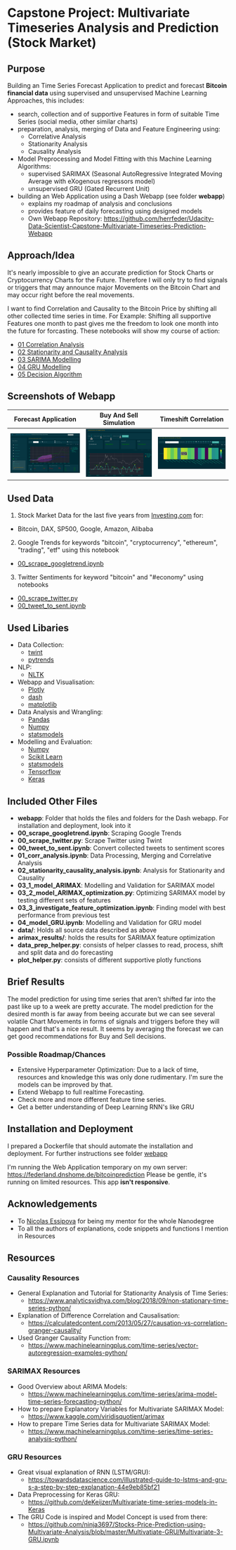 # Capstone Project: Multivariate Timeseries Analysis and Prediction (Stock Market)
## Purpose

Building an Time Series Forecast Application to predict and forecast __Bitcoin financial data__
using supervised and unsupervised Machine Learning Approaches, this includes:
  * search, collection and of supportive Features in form of suitable Time Series (social media, other similar charts)
  * preparation, analysis, merging of Data and Feature Engineering using:
    * Correlative Analysis
    * Stationarity Analysis
    * Causality Analysis
  * Model Preprocessing and Model Fitting with this Machine Learning Algorithms:
    * supervised SARIMAX (Seasonal AutoRegressive Integrated Moving Average with eXogenous regressors model)
    * unsupervised GRU (Gated Recurrent Unit)
  * building an Web Application using a Dash Webapp (see folder __webapp__)
    * explains my roadmap of analysis and conclusions
    * provides feature of daily forecasting using designed models
    * Own Webapp Repository: https://github.com/herrfeder/Udacity-Data-Scientist-Capstone-Multivariate-Timeseries-Prediction-Webapp
  

## Approach/Idea

It's nearly impossible to give an accurate prediction for Stock Charts or Cryptocurrency Charts for the Future.
Therefore I will only try to find signals or triggers that may announce major Movements on the Bitcoin Chart and may occur
right before the real movements.

I want to find Correlation and Causality to the Bitcoin Price by shifting all other collected time series in time.
For Example: Shifting all supportive Features one month to past gives me the freedom to look one month into the future for forcasting.
These notebooks will show my course of action:

  * [01 Correlation Analysis](https://github.com/herrfeder/Udacity-DataScientist-Nanodegree-Capstone-Project-Stock-Market-Prediction/blob/master/01_corr_analysis.ipynb)
  * [02 Stationarity and Causality Analysis](https://github.com/herrfeder/Udacity-DataScientist-Nanodegree-Capstone-Project-Stock-Market-Prediction/blob/master/02_stationarity_causality_analysis.ipynb)
  * [03 SARIMA Modelling](https://github.com/herrfeder/Udacity-DataScientist-Nanodegree-Capstone-Project-Stock-Market-Prediction/blob/master/03_1_model_ARIMAX.ipynb)
  * [04 GRU Modelling](https://github.com/herrfeder/Udacity-DataScientist-Nanodegree-Capstone-Project-Stock-Market-Prediction/blob/master/04_model_GRU.ipynb)
  * [05 Decision Algorithm](https://github.com/herrfeder/Udacity-DataScientist-Nanodegree-Capstone-Project-Stock-Market-Prediction/blob/master/05_decision_algorithm.ipynb)


## Screenshots of Webapp

| Forecast Application | Buy And Sell Simulation | Timeshift Correlation |
|--------------------------------------|--------------------------------------|--------------------------------------|
| ![](https://github.com/herrfeder/DataScientist/raw/master/Project_05_Capstone_Stock_Chart_Analysis/images/forecast_full_view.png) | ![](https://github.com/herrfeder/DataScientist/raw/master/Project_05_Capstone_Stock_Chart_Analysis/images/buy_and_sell_sim.png) | ![](https://github.com/herrfeder/DataScientist/raw/master/Project_05_Capstone_Stock_Chart_Analysis/images/corr_timeshift.png) |


## Used Data

1. Stock Market Data for the last five years from [Investing.com](https://www.investing.com) for:
  * Bitcoin, DAX, SP500, Google, Amazon, Alibaba
2. Google Trends for keywords "bitcoin", "cryptocurrency", "ethereum", "trading", "etf" using this notebook 
  * [00_scrape_googletrend.ipynb](https://github.com/herrfeder/DataScientist/blob/master/Project_05_Capstone_Stock_Chart_Analysis/00_scrape_googletrend.ipynb)
3. Twitter Sentiments for keyword "bitcoin" and "#economy" using notebooks 
  * [00_scrape_twitter.py](blubb)
  * [00_tweet_to_sent.ipynb](blubb)

## Used Libaries

  * Data Collection:
    * [twint](https://github.com/twintproject/twint)
    * [pytrends](https://github.com/GeneralMills/pytrends)
  * NLP:
    * [NLTK](https://github.com/nltk/nltk)
  * Webapp and Visualisation: 
    * [Plotly](https://github.com/plotly/plotly.py)
    * [dash](https://github.com/plotly/dash)
    * [matplotlib](https://github.com/matplotlib/matplotlib)
  * Data Analysis and Wrangling:
    * [Pandas](https://github.com/pandas-dev/pandas)
    * [Numpy](https://github.com/numpy/numpy)
    * [statsmodels](https://github.com/statsmodels/statsmodels)
  * Modelling and Evaluation:
    * [Numpy](https://github.com/numpy/numpy)
    * [Scikit Learn](https://github.com/scikit-learn/scikit-learn)
    * [statsmodels](https://github.com/statsmodels/statsmodels)
    * [Tensorflow](https://github.com/tensorflow/tensorflow)
    * [Keras](https://github.com/keras-team/keras)



## Included Other Files
  
  * __webapp__: Folder that holds the files and folders for the Dash webapp. For installation and deployment, look into it
  * __00_scrape_googletrend.ipynb__: Scraping Google Trends
  * __00_scrape_twitter.py__: Scrape Twitter using Twint
  * __00_tweet_to_sent.ipynb__: Convert collected tweets to sentiment scores
  * __01_corr_analysis.ipynb__: Data Processing, Merging and Correlative Analysis
  * __02_stationarity_causality_analysis.ipynb__: Analysis for Stationarity and Causality
  * __03_1_model_ARIMAX__: Modelling and Validation for SARIMAX model
  * __03_2_model_ARIMAX_optimization.py__: Optimizing SARIMAX model by testing different sets of features
  * __03_3_investigate_feature_optimization.ipynb__: Finding model with best performance from previous test
  * __04_model_GRU.ipynb__: Modelling and Validation for GRU model
  * __data/__: Holds all source data described as above
  * __arimax_results/__: holds the results for SARIMAX feature optimization
  * __data_prep_helper.py__: consists of helper classes to read, process, shift and split data and do forecasting
  * __plot_helper.py__: consists of different supportive plotly functions 

## Brief Results

The model prediction for using time series that aren't shifted far into the past like up to a week are pretty accurate.
The model prediction for the desired month is far away from beeing accurate but we can see several volatile Chart Movements in forms of signals and triggers before they will happen and that's a nice result. It seems by averaging the forecast we can get good recommendations for Buy and Sell decisions.

### Possible Roadmap/Chances

  * Extensive Hyperparameter Optimization: Due to a lack of time, resources and knowledge this was only done rudimentary. I'm sure the models can be improved
    by that.
  * Extend Webapp to full realtime Forecasting.
  * Check more and more different feature time series.
  * Get a better understanding of Deep Learning RNN's like GRU


## Installation and Deployment

I prepared a Dockerfile that should automate the installation and deployment. 
For further instructions see folder [webapp](https://github.com/herrfeder/Udacity-Data-Scientist-Capstone-Multivariate-Timeseries-Prediction-Webapp)

I'm running the Web Application temporary on my own server: https://federland.dnshome.de/bitcoinprediction
Please be gentle, it's running on limited resources. This app __isn't responsive__.

## Acknowledgements

  * To [Nicolas Essipova](https://github.com/NicoEssi) for being my mentor for the whole Nanodegree
  * To all the authors of explanations, code snippets and functions I mention in Resources
  
## Resources

### Causality Resources

  * General Explanation and Tutorial for Stationarity Analysis of Time Series:
    * https://www.analyticsvidhya.com/blog/2018/09/non-stationary-time-series-python/
  * Explanation of Difference Correlation and Causalisation: 
    * https://calculatedcontent.com/2013/05/27/causation-vs-correlation-granger-causality/
  * Used Granger Causality Function from: 
    * https://www.machinelearningplus.com/time-series/vector-autoregression-examples-python/

### SARIMAX Resources

  * Good Overview about ARIMA Models: 
    * https://www.machinelearningplus.com/time-series/arima-model-time-series-forecasting-python/
  * How to prepare Explanatory Variables for Multivariate SARIMAX Model: 
    * https://www.kaggle.com/viridisquotient/arimax
  * How to prepare Time Series data for Multivariate SARIMAX Model: 
    * https://www.machinelearningplus.com/time-series/time-series-analysis-python/

### GRU Resources

  * Great visual explanation of RNN (LSTM/GRU):
    * https://towardsdatascience.com/illustrated-guide-to-lstms-and-gru-s-a-step-by-step-explanation-44e9eb85bf21
  * Data Preprocessing for Keras GRU:
    * https://github.com/deKeijzer/Multivariate-time-series-models-in-Keras
  * The GRU Code is inspired and Model Concept is used from there: 
    * https://github.com/ninja3697/Stocks-Price-Prediction-using-Multivariate-Analysis/blob/master/Multivatiate-GRU/Multivariate-3-GRU.ipynb

